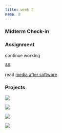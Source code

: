 ```yaml
---
title: week 8
name: 8
---
```


<h3 class="text-muted">Midterm Check-in</h3>


<h3 class="text-muted">Assignment</h3>

continue working

&&

read <a href="{{site.url}}/media/pdfs/Manovich.Media_after_software.2012.pdf" class="inline" target="_blank">media after software</a>

<div data-gist-id="6871cd272959b1f985cf" data-gist-file="system.cpp"></div>

<div data-gist-id="6871cd272959b1f985cf" data-gist-file="Wave.h"></div>

<div data-gist-id="6871cd272959b1f985cf" data-gist-file="Particle.h"></div>

<h3 class="text-muted">Projects</h3>

<div class="row">
	<div class="grid-img">
		<p>
			<a href="https://gist.github.com/notandrewkaye/1eac9e8a235c1d3a1cd3" target="_blank"><img src="{{site.url}}/media/sketchScreenShots/sineWave.png"></a>
		</p>
	</div>
	<div class="grid-img">
		<p>
			<a href="https://gist.github.com/mpryce/40373b4caed12455d32c" target="_blank"><img src="{{site.url}}/media/sketchScreenShots/megan1.png"></a>
			</p>
	</div>
	<div class="grid-img">
		<p>
			<a href="https://gist.github.com/kiona/13043d36b47ef7aec7ac" target="_blank"><img src="{{site.url}}/media/sketchScreenShots/kiona1.png"></a>
		</p>
	</div>
	<div class="grid-img">
		<p>
			<a href="https://gist.github.com/radjudy/5adc3c741d9107b7145f" target="_blank"><img src="{{site.url}}/media/sketchScreenShots/judy1.png"></a>
		</p>
	</div>
</div>
